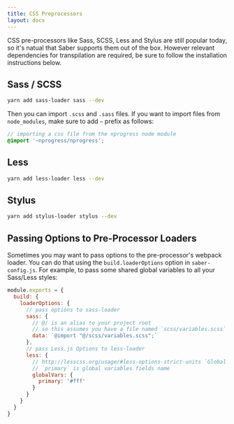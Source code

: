 ```yaml
---
title: CSS Preprocessors
layout: docs
---
```


CSS pre-processors like Sass, SCSS, Less and Stylus are still popular today, so it's natual that Saber supports them out of the box. However relevant dependencies for transpilation are required, be sure to follow the installation instructions below.

## Sass / SCSS

```bash
yarn add sass-loader sass --dev
```

Then you can import `.scss` and `.sass` files. If you want to import files from `node_modules`, make sure to add `~` prefix as follows:

```scss
// importing a css file from the nprogress node module
@import '~nprogress/nprogress';
```

## Less

```bash
yarn add less-loader less --dev
```

## Stylus

```bash
yarn add stylus-loader stylus --dev
```

## Passing Options to Pre-Processor Loaders

Sometimes you may want to pass options to the pre-processor's webpack loader. You can do that using the `build.loaderOptions` option in `saber-config.js`. For example, to pass some shared global variables to all your Sass/Less styles:

```js
module.exports = {
  build: {
    loaderOptions: {
      // pass options to sass-loader
      sass: {
        // @/ is an alias to your project root
        // so this assumes you have a file named `scss/variables.scss`
        data: `@import "@/scss/variables.scss";`
      },
      // pass Less.js Options to less-loader
      less: {
        // http://lesscss.org/usage/#less-options-strict-units `Global Variables`
        // `primary` is global variables fields name
        globalVars: {
          primary: '#fff'
        }
      }
    }
  }
}
```
